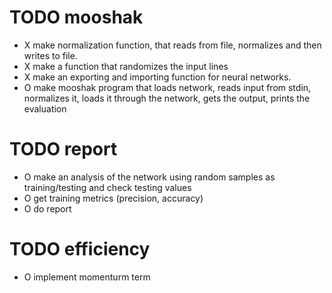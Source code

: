# TODO mooshak
- X make normalization function, that reads from file, normalizes and then writes to file.
- X make a function that randomizes the input lines
- X make an exporting and importing function for neural networks.
- O make mooshak program that loads network, reads input from stdin, normalizes it, loads it through the network, gets the output, prints the evaluation


# TODO report
- O make an analysis of the network using random samples as training/testing and check testing values
- O get training metrics (precision, accuracy)
- O do report


# TODO efficiency
- O implement momenturm term

